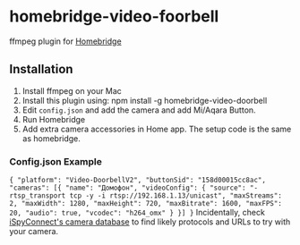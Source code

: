 # homebridge-video-foorbell

ffmpeg plugin for [Homebridge](https://github.com/nfarina/homebridge)

## Installation

1. Install ffmpeg on your Mac
2. Install this plugin using: npm install -g homebridge-video-doorbell
3. Edit ``config.json`` and add the camera and add Mi/Aqara Button.
3. Run Homebridge
4. Add extra camera accessories in Home app. The setup code is the same as homebridge.

### Config.json Example

``
{
  "platform": "Video-DoorbellV2",
  "buttonSid": "158d00015cc8ac",
  "cameras": [{
    "name": "Домофон",
    "videoConfig": {
      "source": "-rtsp_transport tcp -y -i rtsp://192.168.1.13/unicast",
      "maxStreams": 2,
      "maxWidth": 1280,
      "maxHeight": 720,
      "maxBitrate": 1600,
      "maxFPS": 20,
      "audio": true,
      "vcodec": "h264_omx"
    }
  }]
}
``
Incidentally, check [iSpyConnect's camera database](https://www.ispyconnect.com/sources.aspx) to find likely protocols and URLs to try with your camera.
